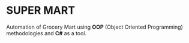 # SUPER MART
Automation of Grocery Mart using <b>OOP</b> (Object Oriented Programming) methodologies and <b>C#</b> as a tool.
